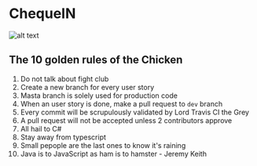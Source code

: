 # ChequeIN

![alt text](https://www.underconsideration.com/brandnew/archives/kickin_chicken_01.jpg)

## The 10 golden rules of the Chicken
1. Do not talk about fight club
2. Create a new branch for every user story
3. Masta branch is solely used for production code
4. When an user story is done, make a pull request to `dev` branch
5. Every commit will be scrupulously validated by Lord Travis CI the Grey
6. A pull request will not be accepted unless 2 contributors approve
7. All hail to C#
8. Stay away from typescript
9. Small pepople are the last ones to know it's raining
10. Java is to JavaScript as ham is to hamster - Jeremy Keith
